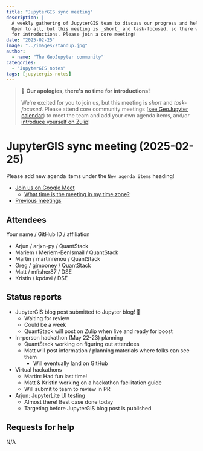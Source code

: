 ```yaml
---
title: "JupyterGIS sync meeting"
description: |
  A weekly gathering of JupyterGIS team to discuss our progress and help each other out.
  Open to all, but this meeting is _short_ and task-focused, so there will not be time
  for introductions. Please join a core meeting!
date: "2025-02-25"
image: "../images/standup.jpg"
author:
  - name: "The GeoJupyter community"
categories:
  - "JupyterGIS notes"
tags: [jupytergis-notes]
---
```


> :pray: **Our apologies, there's no time for introductions!**
>
> We're excited for you to join us, but this meeting is _short_ and _task-focused_.
> Please attend core community meetings
> ([see GeoJupyter calendar](https://geojupyter.org/calendar))
> to meet the team and add your own agenda items, and/or
> [introduce yourself on  Zulip](https://jupyter.zulipchat.com/#narrow/channel/471314-geojupyter/topic/Welcome)!

# JupyterGIS sync meeting (2025-02-25)

Please add new agenda items under the `New agenda items` heading!

- [Join us on Google Meet](https://meet.google.com/zhk-vygf-gke)
  - [What time is the meeting in my time zone?](https://dateful.com/convert/utc?t=4pm)
- [Previous meetings](https://geojupyter.org/blog/#category=JupyterGIS%20notes)


## Attendees

Your name / GitHub ID / affiliation

* Arjun / arjxn-py / QuantStack
* Mariem / Meriem-BenIsmail / QuantStack
* Martin / martinrenou / QuantStack
* Greg / gjmooney / QuantStack
* Matt / mfisher87 / DSE
* Kristin / kpdavi / DSE


## Status reports

* JupyterGIS blog post submitted to Jupyter blog! :tada:
  * Waiting for review
  * Could be a week
  * QuantStack will post on Zulip when live and ready for boost
* In-person hackathon (May 22-23) planning
  * QuantStack working on figuring out attendees
  * Matt will post information / planning materials where folks can see them
    * Will eventually land on GitHub
* Virtual hackathons
  * Martin: Had fun last time!
  * Matt & Kristin working on a hackathon facilitation guide
  * Will submit to team to review in PR
* Arjun: JupyterLite UI testing
  * Almost there! Best case done today
  * Targeting before JupyterGIS blog post is published

## Requests for help

N/A
